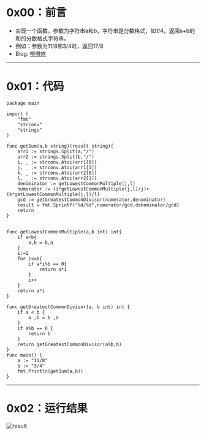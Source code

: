 # 0x00：前言

+ 实现一个函数，参数为字符串a和b，字符串是分数格式，如1/4，返回a+b的和的分数格式字符串。
+ 例如：参数为11/8和3/4时，返回17/8
+ Blog: [噔噔咚](https://www.smartfox.cc/archives/4076/)

----------

# 0x01：代码

```golang
package main

import (
    "fmt"
    "strconv"
    "strings"
)

func getSum(a,b string)(result string){
    arr1 := strings.Split(a,"/")
    arr2 := strings.Split(b,"/")
    i, _ := strconv.Atoi(arr1[0])
    j, _ := strconv.Atoi(arr1[1])
    k, _ := strconv.Atoi(arr2[0])
    l, _ := strconv.Atoi(arr2[1])
    denominator := getLowestCommonMultiple(j,l)
    numerator := (i*getLowestCommonMultiple(j,l)/j)+(k*getLowestCommonMultiple(j,l)/l)
    gcd := getGreatestCommonDivisor(numerator,denominator)
    result = fmt.Sprintf("%d/%d",numerator/gcd,denominator/gcd)
    return
}


func getLowestCommonMultiple(a,b int) int{
    if a<b{
        a,b = b,a
    }
    i:=1
    for i<=b{
        if a*i%b == 0{
            return a*i
        }
        i++
    }
    return a*i
}

func getGreatestCommonDivisor(a, b int) int {
    if a < b {
        a ,b = b ,a
    }
    if a%b == 0 {
        return b
    }
    return getGreatestCommonDivisor(a%b,b)
}
func main() {
    a := "11/8"
    b := "3/4"
    fmt.Println(getSum(a,b))
}
```

----------

# 0x02：运行结果

![result](https://oss.smartfox.cc/2020/06/20/6f42098c0e2e0.png)